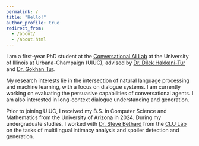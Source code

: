 ```yaml
---
permalink: /
title: "Hello!"
author_profile: true
redirect_from: 
  - /about/
  - /about.html
---
```


I am a first-year PhD student at the [Conversational AI Lab](https://uiuc-conversational-ai-lab.github.io/) at the University of Illinois at Urbana-Champaign (UIUC), advised by [Dr. Dilek Hakkani-Tur](https://siebelschool.illinois.edu/about/people/all-faculty/dilek) and [Dr. Gokhan Tur](https://siebelschool.illinois.edu/about/people/all-faculty/gokhan).

My research interests lie in the intersection of natural language processing and machine learning, with a focus on dialogue systems. I am currently working on evaluating the persuasive capabilities of conversational agents. I am also interested in long-context dialogue understanding and generation.

Prior to joining UIUC, I received my B.S. in Computer Science and Mathematics from the University of Arizona in 2024. During my undergraduate studies, I worked with [Dr. Steve Bethard](https://bethard.github.io/) from the [CLU Lab](https://clulab.org/) on the tasks of multilingual intimacy analysis and spoiler detection and generation.
